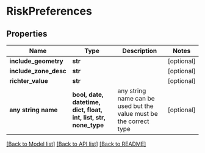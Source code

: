 # RiskPreferences


## Properties
Name | Type | Description | Notes
------------ | ------------- | ------------- | -------------
**include_geometry** | **str** |  | [optional] 
**include_zone_desc** | **str** |  | [optional] 
**richter_value** | **str** |  | [optional] 
**any string name** | **bool, date, datetime, dict, float, int, list, str, none_type** | any string name can be used but the value must be the correct type | [optional]

[[Back to Model list]](../README.md#documentation-for-models) [[Back to API list]](../README.md#documentation-for-api-endpoints) [[Back to README]](../README.md)


